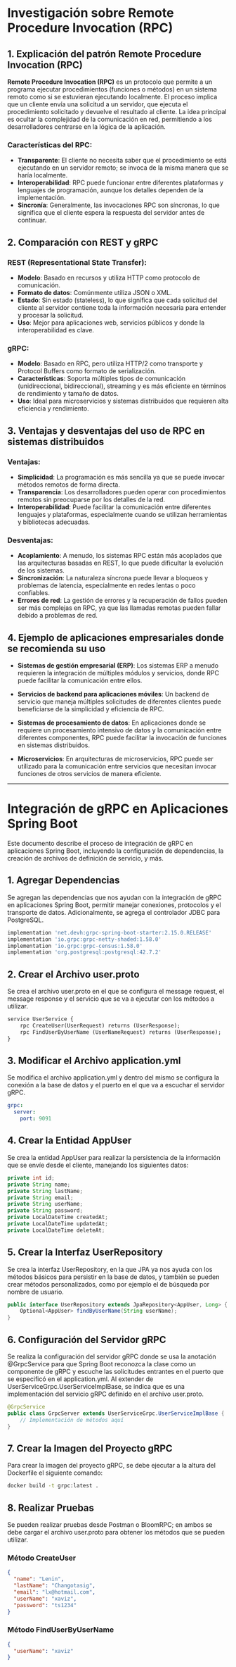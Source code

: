 # Investigación sobre Remote Procedure Invocation (RPC)

## 1. Explicación del patrón Remote Procedure Invocation (RPC)

**Remote Procedure Invocation (RPC)** es un protocolo que permite a un programa ejecutar procedimientos (funciones o métodos) en un sistema remoto como si se estuvieran ejecutando localmente. El proceso implica que un cliente envía una solicitud a un servidor, que ejecuta el procedimiento solicitado y devuelve el resultado al cliente. La idea principal es ocultar la complejidad de la comunicación en red, permitiendo a los desarrolladores centrarse en la lógica de la aplicación.

### Características del RPC:
- **Transparente**: El cliente no necesita saber que el procedimiento se está ejecutando en un servidor remoto; se invoca de la misma manera que se haría localmente.
- **Interoperabilidad**: RPC puede funcionar entre diferentes plataformas y lenguajes de programación, aunque los detalles dependen de la implementación.
- **Sincronía**: Generalmente, las invocaciones RPC son síncronas, lo que significa que el cliente espera la respuesta del servidor antes de continuar.

## 2. Comparación con REST y gRPC

### REST (Representational State Transfer):
- **Modelo**: Basado en recursos y utiliza HTTP como protocolo de comunicación.
- **Formato de datos**: Comúnmente utiliza JSON o XML.
- **Estado**: Sin estado (stateless), lo que significa que cada solicitud del cliente al servidor contiene toda la información necesaria para entender y procesar la solicitud.
- **Uso**: Mejor para aplicaciones web, servicios públicos y donde la interoperabilidad es clave.

### gRPC:
- **Modelo**: Basado en RPC, pero utiliza HTTP/2 como transporte y Protocol Buffers como formato de serialización.
- **Características**: Soporta múltiples tipos de comunicación (unidireccional, bidireccional), streaming y es más eficiente en términos de rendimiento y tamaño de datos.
- **Uso**: Ideal para microservicios y sistemas distribuidos que requieren alta eficiencia y rendimiento.

## 3. Ventajas y desventajas del uso de RPC en sistemas distribuidos

### Ventajas:
- **Simplicidad**: La programación es más sencilla ya que se puede invocar métodos remotos de forma directa.
- **Transparencia**: Los desarrolladores pueden operar con procedimientos remotos sin preocuparse por los detalles de la red.
- **Interoperabilidad**: Puede facilitar la comunicación entre diferentes lenguajes y plataformas, especialmente cuando se utilizan herramientas y bibliotecas adecuadas.

### Desventajas:
- **Acoplamiento**: A menudo, los sistemas RPC están más acoplados que las arquitecturas basadas en REST, lo que puede dificultar la evolución de los sistemas.
- **Sincronización**: La naturaleza síncrona puede llevar a bloqueos y problemas de latencia, especialmente en redes lentas o poco confiables.
- **Errores de red**: La gestión de errores y la recuperación de fallos pueden ser más complejas en RPC, ya que las llamadas remotas pueden fallar debido a problemas de red.

## 4. Ejemplo de aplicaciones empresariales donde se recomienda su uso

- **Sistemas de gestión empresarial (ERP)**: Los sistemas ERP a menudo requieren la integración de múltiples módulos y servicios, donde RPC puede facilitar la comunicación entre ellos.
  
- **Servicios de backend para aplicaciones móviles**: Un backend de servicio que maneja múltiples solicitudes de diferentes clientes puede beneficiarse de la simplicidad y eficiencia de RPC.

- **Sistemas de procesamiento de datos**: En aplicaciones donde se requiere un procesamiento intensivo de datos y la comunicación entre diferentes componentes, RPC puede facilitar la invocación de funciones en sistemas distribuidos.

- **Microservicios**: En arquitecturas de microservicios, RPC puede ser utilizado para la comunicación entre servicios que necesitan invocar funciones de otros servicios de manera eficiente.

---

# Integración de gRPC en Aplicaciones Spring Boot

Este documento describe el proceso de integración de gRPC en aplicaciones Spring Boot, incluyendo la configuración de dependencias, la creación de archivos de definición de servicio, y más.

## 1. Agregar Dependencias

Se agregan las dependencias que nos ayudan con la integración de gRPC en aplicaciones Spring Boot, permitir manejar conexiones, protocolos y el transporte de datos. Adicionalmente, se agrega el controlador JDBC para PostgreSQL.

```groovy
implementation 'net.devh:grpc-spring-boot-starter:2.15.0.RELEASE'
implementation 'io.grpc:grpc-netty-shaded:1.58.0'
implementation 'io.grpc:grpc-census:1.58.0'
implementation 'org.postgresql:postgresql:42.7.2'
```

## 2. Crear el Archivo user.proto
Se crea el archivo user.proto en el que se configura el message request, el message response y el servicio que se va a ejecutar con los métodos a utilizar.

```protobuf
service UserService {
    rpc CreateUser(UserRequest) returns (UserResponse);
    rpc FindUserByUserName (UserNameRequest) returns (UserResponse);
}
```

## 3. Modificar el Archivo application.yml
Se modifica el archivo application.yml y dentro del mismo se configura la conexión a la base de datos y el puerto en el que va a escuchar el servidor gRPC.

```yml
grpc:
  server:
    port: 9091
```

## 4. Crear la Entidad AppUser
Se crea la entidad AppUser para realizar la persistencia de la información que se envíe desde el cliente, manejando los siguientes datos:

```java
private int id;
private String name;
private String lastName;
private String email;
private String userName;
private String password;
private LocalDateTime createdAt;
private LocalDateTime updatedAt;
private LocalDateTime deleteAt;
```

## 5. Crear la Interfaz UserRepository
Se crea la interfaz UserRepository, en la que JPA ya nos ayuda con los métodos básicos para persistir en la base de datos, y también se pueden crear métodos personalizados, como por ejemplo el de búsqueda por nombre de usuario.

```java
public interface UserRepository extends JpaRepository<AppUser, Long> {
    Optional<AppUser> findByUserName(String userName);
}
```

## 6. Configuración del Servidor gRPC
Se realiza la configuración del servidor gRPC donde se usa la anotación @GrpcService para que Spring Boot reconozca la clase como un componente de gRPC y escuche las solicitudes entrantes en el puerto que se especificó en el application.yml. Al extender de UserServiceGrpc.UserServiceImplBase, se indica que es una implementación del servicio gRPC definido en el archivo user.proto.

```java
@GrpcService
public class GrpcServer extends UserServiceGrpc.UserServiceImplBase {
    // Implementación de métodos aquí
}
```

## 7. Crear la Imagen del Proyecto gRPC
Para crear la imagen del proyecto gRPC, se debe ejecutar a la altura del Dockerfile el siguiente comando:

```bash
docker build -t grpc:latest .
```

## 8. Realizar Pruebas
Se pueden realizar pruebas desde Postman o BloomRPC; en ambos se debe cargar el archivo user.proto para obtener los métodos que se pueden utilizar.

### Método CreateUser

```json
{
  "name": "Lenin",
  "lastName": "Changotasig",
  "email": "lx@hotmail.com",
  "userName": "xaviz",
  "password": "ts1234"
}
```

### Método FindUserByUserName

```json
{
  "userName": "xaviz"
}
```